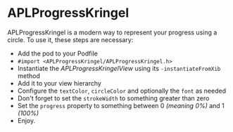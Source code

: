 # APLProgressKringel

APLProgressKringel is a modern way to represent your progress using a circle. To use it, these steps are necessary:

  - Add the pod to your Podfile
  - `#import <APLProgressKringel/APLProgressKringel.h>`
  - Instantiate the _APLProgressKringelView_ using its `-instantiateFromXib` method
  - Add it to your view hierarchy
  - Configure the `textColor`, `circleColor` and optionally the `font` as needed
  - Don't forget to set the `strokeWidth` to something greater than zero
  - Set the `progress` property to something between 0 _(meaning 0%)_ and 1 _(100%)_
  - Enjoy.
